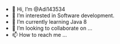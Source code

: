 - 👋 Hi, I’m @Adi143534
- 👀 I’m interested in Software development.
- 🌱 I’m currently learning Java 8
- 💞️ I’m looking to collaborate on ...
- 📫 How to reach me ...

<!---
Adi143534/Adi143534 is a ✨ special ✨ repository because its `README.md` (this file) appears on your GitHub profile.
You can click the Preview link to take a look at your changes.
--->

